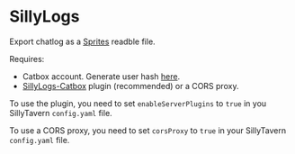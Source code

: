 # SillyLogs

Export chatlog as a <a href="https://sprites.neocities.org/logs/reader">Sprites</a> readble file.

Requires:
- Catbox account. Generate user hash [here](https://catbox.moe/user/manage.php).
- [SillyLogs-Catbox](https://github.com/RedIceCider/SillyLogs-Catbox) plugin (recommended) or a CORS proxy.

To use the plugin, you need to set `enableServerPlugins` to `true` in you SillyTavern `config.yaml` file.

To use a CORS proxy, you need to set `corsProxy` to `true` in your SillyTavern `config.yaml` file.